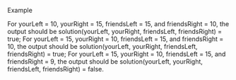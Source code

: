Example

For yourLeft = 10, yourRight = 15, friendsLeft = 15, and friendsRight = 10, the output should be
solution(yourLeft, yourRight, friendsLeft, friendsRight) = true;
For yourLeft = 15, yourRight = 10, friendsLeft = 15, and friendsRight = 10, the output should be
solution(yourLeft, yourRight, friendsLeft, friendsRight) = true;
For yourLeft = 15, yourRight = 10, friendsLeft = 15, and friendsRight = 9, the output should be
solution(yourLeft, yourRight, friendsLeft, friendsRight) = false.